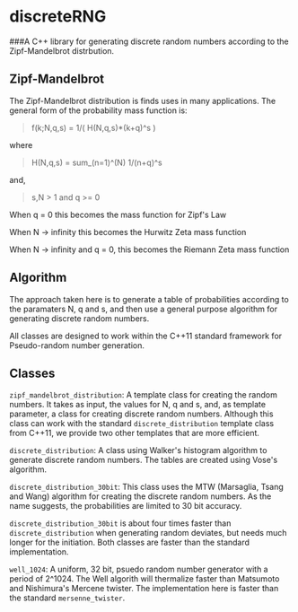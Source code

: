# discreteRNG

###A C++ library for generating discrete random numbers according to the Zipf-Mandelbrot distrbution.

## Zipf-Mandelbrot

The Zipf-Mandelbrot distribution is finds uses in many applications. The general form of the probability mass function is:


> f(k;N,q,s) = 1/( H(N,q,s)*(k+q)^s )

where

> H(N,q,s) = sum_(n=1)^(N) 1/(n+q)^s

and, 

>  s,N > 1 and q >= 0


When q = 0 this becomes the mass function for Zipf's Law

When N -> infinity this becomes the Hurwitz Zeta mass function

When N -> infinity and q = 0, this becomes the Riemann Zeta mass function


## Algorithm

The approach taken here is to generate a table of probabilities according to the paramaters N, q and s, and then use a general purpose algorithm for generating discrete random numbers.

All classes  are designed to work within the C++11 standard framework for Pseudo-random number generation.

## Classes

`zipf_mandelbrot_distribution`: A template class for creating the random numbers. It takes as input, the values for N, q and s, and, as template parameter, a class for creating discrete random numbers. Although this class can work with the standard `discrete_distribution` template class from C++11, we provide two other templates that are more efficient.

`discrete_distribution`:  A class using Walker's histogram algorithm to generate discrete random numbers. The tables are created using Vose's algorithm.

`discrete_distribution_30bit`: This class uses the MTW (Marsaglia, Tsang and Wang) algorithm for creating the discrete random numbers. As the name suggests, the probabilities are limited to 30 bit accuracy.

`discrete_distribution_30bit` is about four times faster than `discrete_distribution` when generating random deviates, but needs much longer for the initiation. Both classes are faster than the standard implementation.

`well_1024`: A uniform, 32 bit, psuedo random number generator with a period of 2^1024. The Well algorith will thermalize faster than Matsumoto and Nishimura's Mercene twister. The implementation here is faster than the standard `mersenne_twister`.
